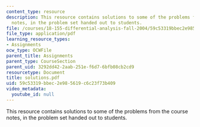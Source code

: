 ```yaml
---
content_type: resource
description: This resource contains solutions to some of the problems from the course
  notes, in the problem set handed out to students.
file: /courses/18-155-differential-analysis-fall-2004/59c53319bbec2e985619c6c23f73b409_solutions.pdf
file_type: application/pdf
learning_resource_types:
- Assignments
ocw_type: OCWFile
parent_title: Assignments
parent_type: CourseSection
parent_uid: 3292dd42-2aab-251e-f6d7-6bfb08cb2cd9
resourcetype: Document
title: solutions.pdf
uid: 59c53319-bbec-2e98-5619-c6c23f73b409
video_metadata:
  youtube_id: null
---
```

This resource contains solutions to some of the problems from the course notes, in the problem set handed out to students.

